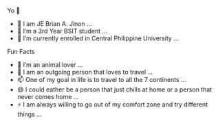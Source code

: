 Yo 👋
- 🔭 I am JE Brian A. Jinon ...
- 🌱 I’m a 3rd Year BSIT student ...
- 👯 I’m currently enrolled in Central Philippine University ...

Fun Facts
- 🤔 I’m an animal lover ...
- 💬 I am an outgoing person that loves to travel ...
- 📫 One of my goal in life is to travel to all the 7 continents ...
- 😄 I could eather be a person that just chills at home or a person that never comes home ...
- ⚡ I am always willing to go out of my comfort zone and try different things ...

